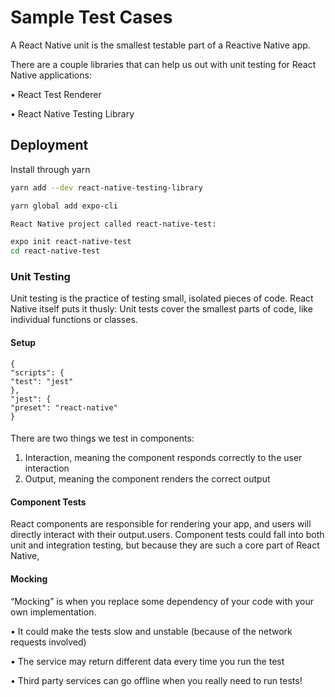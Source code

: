 
# Sample Test Cases
A React Native unit is the smallest testable part of a Reactive Native app.

There are a couple libraries that can help us out with unit testing for React Native
applications:

• React Test Renderer

• React Native Testing Library
## Deployment
Install through yarn
 ```bash
yarn add --dev react-native-testing-library

yarn global add expo-cli

React Native project called react-native-test:

expo init react-native-test
cd react-native-test
```
### Unit Testing
Unit testing is the practice of testing small, isolated pieces of code. React Native itself puts it
thusly:
Unit tests cover the smallest parts of code, like individual functions or classes.

#### Setup
```
{
"scripts": {
"test": "jest"
},
"jest": {
"preset": "react-native"
}
```
####
There are two things we test in components:
1. Interaction, meaning the component responds correctly to the user interaction
2. Output, meaning the component renders the correct output

#### Component Tests
React components are responsible for rendering your app, and users will directly interact with
their output.users. Component tests
could fall into both unit and integration testing, but because they are such a core part of React
Native,

#### Mocking
“Mocking” is when you replace some dependency of your code with your own
implementation.

• It could make the tests slow and unstable (because of the network requests involved)

• The service may return different data every time you run the test

• Third party services can go offline when you really need to run tests!
